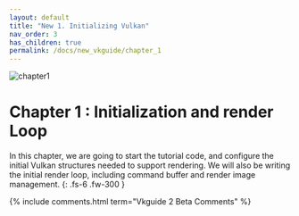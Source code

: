 ```yaml
---
layout: default
title: "New 1. Initializing Vulkan"
nav_order: 3
has_children: true
permalink: /docs/new_vkguide/chapter_1
---
```

![chapter1]({{site.baseurl}}/diagrams/chapter1.png)
# Chapter 1 : Initialization and render Loop

In this chapter, we are going to start the tutorial code, and configure the initial Vulkan structures needed to support rendering.
We will also be writing the initial render loop, including command buffer and render image management.
{: .fs-6 .fw-300 }



{% include comments.html term="Vkguide 2 Beta Comments" %}
